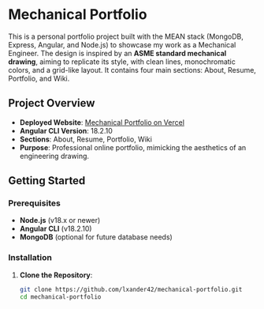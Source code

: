 # Mechanical Portfolio

This is a personal portfolio project built with the MEAN stack (MongoDB, Express, Angular, and Node.js) to showcase my work as a Mechanical Engineer. The design is inspired by an **ASME standard mechanical drawing**, aiming to replicate its style, with clean lines, monochromatic colors, and a grid-like layout. It contains four main sections: About, Resume, Portfolio, and Wiki.

## Project Overview

- **Deployed Website**: [Mechanical Portfolio on Vercel](https://your-vercel-url.vercel.app)
- **Angular CLI Version**: 18.2.10
- **Sections**: About, Resume, Portfolio, Wiki
- **Purpose**: Professional online portfolio, mimicking the aesthetics of an engineering drawing.

## Getting Started

### Prerequisites
- **Node.js** (v18.x or newer)
- **Angular CLI** (v18.2.10)
- **MongoDB** (optional for future database needs)

### Installation
1. **Clone the Repository**:
   ```bash
   git clone https://github.com/lxander42/mechanical-portfolio.git
   cd mechanical-portfolio
